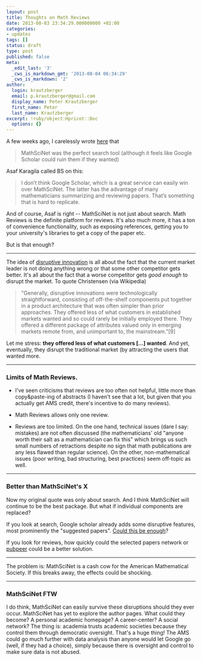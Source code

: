 ```yaml
---
layout: post
title: Thoughts on Math Reviews
date: 2013-08-03 23:34:29.000000000 +02:00
categories:
- updates
tags: []
status: draft
type: post
published: false
meta:
  _edit_last: '3'
  _cws_is_markdown_gmt: '2013-08-04 06:34:29'
  _cws_is_markdown: '2'
author:
  login: krautzberger
  email: p.krautzberger@gmail.com
  display_name: Peter Krautzberger
  first_name: Peter
  last_name: Krautzberger
excerpt: !ruby/object:Hpricot::Doc
  options: {}
---
```


A few weeks ago, I carelessly wrote [here](http://boolesrings.org/krautzberger/2013/07/17/name-5-top-journals-you-read/) that

> MathSciNet was the perfect search tool (although it feels like Google Scholar could ruin them if they wanted)

Asaf Karagila called BS on this:

> I don’t think Google Scholar, which is a great service can easily win over MathSciNet. The latter has the advantage of many mathematicians summarizing and reviewing papers. That’s something that is hard to replicate.

And of course, Asaf is right -- MathSciNet is not just about search. Math Reviews is the definite platform for reviews. It's also much more, it has a ton of convenience functionality, such as exposing references, getting you to your university's libraries to get a copy of the paper etc.

But is that enough?

* * *

The idea of [disruptive innovation](https://en.wikipedia.org/wiki/Disruptive_innovation) is all about the fact that the current market leader is not doing anything wrong or that some other competitor gets better. It's all about the fact that a worse competitor gets _good enough_ to disrupt the market. To quote Christensen (via Wikipedia)

> "Generally, disruptive innovations were technologically straightforward, consisting of off-the-shelf components put together in a product architecture that was often simpler than prior approaches. They offered less of what customers in established markets wanted and so could rarely be initially employed there. They offered a different package of attributes valued only in emerging markets remote from, and unimportant to, the mainstream."[9]

Let me stress: **they offered less of what customers [...] wanted**. And yet, eventually, they disrupt the traditional market (by attracting the users that wanted more.

* * *

### Limits of Math Reviews.

*   I've seen criticisms that reviews are too often not helpful, little more than copy&paste-ing of abstracts (I haven't see that a lot, but given that you actually get AMS credit, there's incentive to do many reviews).

*   Math Reviews allows only one review.

*   Reviews are too limited. On the one hand, technical issues (dare I say: mistakes) are not often discussed (the mathematicians' old "anyone worth their salt as a mathematician can fix this" which brings us such small numbers of retractions despite no sign that math publications are any less flawed than regular science). On the other, non-mathematical issues (poor writing, bad structuring, best practices) seem off-topic as well.

* * *

### Better than MathSciNet's X

Now my original quote was only about search. And I think MathSciNet will continue to be the best package. But what if individual components are replaced?

If you look at search, Google scholar already adds some disruptive features, most prominently the "suggested papers". [Could this be enough](http://projectwordsworth.com/the-paradox-of-the-proof/)?

If you look for reviews, how quickly could the selected papers network or [pubpeer](http://pubpeer.com/publications/F0CFE0360002C25DC0BEFE28987D70) could be a better solution.

* * *

The problem is: MathSciNet is a cash cow for the American Mathematical Society. If this breaks away, the effects could be shocking.

* * *

### MathSciNet FTW

I do think, MathSciNet can easily survive these disruptions should they ever occur. MathSciNet has yet to explore the author pages. What could they become? A personal academic homepage? A career-center? A social network? The thing is: academia trusts academic societies because they control them through democratic oversight. That's a huge thing! The AMS could go much further with data analysis than anyone would let Google go (well, if they had a choice), simply because there is oversight and control to make sure data is not abused.